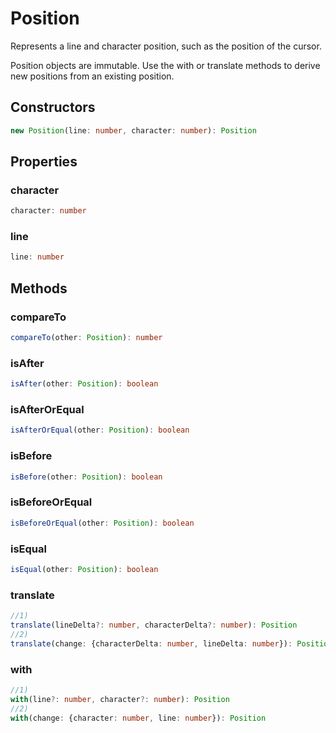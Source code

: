 # Position

Represents a line and character position, such as the position of the cursor.

Position objects are immutable. Use the with or translate methods to derive new positions from an existing position.

## Constructors

```typescript
new Position(line: number, character: number): Position
```

## Properties

### character

```typescript
character: number
```

### line

```typescript
line: number
```

## Methods

### compareTo

```typescript
compareTo(other: Position): number
```

### isAfter

```typescript
isAfter(other: Position): boolean
```

### isAfterOrEqual

```typescript
isAfterOrEqual(other: Position): boolean
```

### isBefore

```typescript
isBefore(other: Position): boolean
```

### isBeforeOrEqual

```typescript
isBeforeOrEqual(other: Position): boolean
```

### isEqual

```typescript
isEqual(other: Position): boolean
```

### translate

```typescript
//1)
translate(lineDelta?: number, characterDelta?: number): Position
//2)
translate(change: {characterDelta: number, lineDelta: number}): Position
```

### with

```typescript
//1)
with(line?: number, character?: number): Position
//2)
with(change: {character: number, line: number}): Position
```

